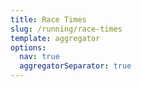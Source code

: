 ```yaml
---
title: Race Times
slug: /running/race-times
template: aggregator
options:
  nav: true
  aggregatorSeparator: true
---
```

